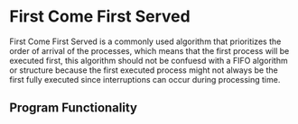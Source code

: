 # First Come First Served

First Come First Served is a commonly used algorithm that prioritizes the order of arrival of the processes, which means that the first
process will be executed first, this algorithm should not be confuesd with a FIFO algorithm or structure because the first executed
process might not always be the first fully executed since interruptions can occur during processing time.

## Program Functionality
